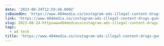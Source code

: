 ```yaml
---
date: '2023-08-24T12:59:48.000Z'
isBasedOn: 'https://www.404media.co/instagram-ads-illegal-content-drugs-guns-hackers/'
link: 'https://www.404media.co/instagram-ads-illegal-content-drugs-guns-hackers/'
slug: 2023-08-24-httpswww404mediacoinstagram-ads-illegal-content-drugs-guns-hackers
tags:
  - ad tech
title: 'https://www.404media.co/instagram-ads-illegal-content-drugs-guns-hackers/'
---
```


